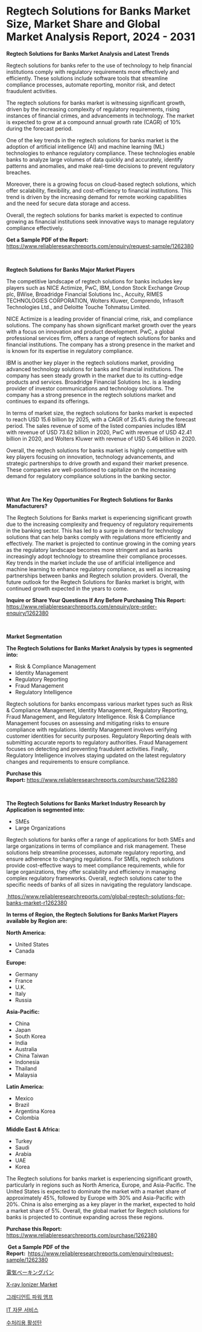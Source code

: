 <p><h1>Regtech Solutions for Banks Market Size, Market Share and Global Market Analysis Report, 2024 - 2031</h1></p><p><strong>Regtech Solutions for Banks Market Analysis and Latest Trends</strong></p>
<p><p>Regtech solutions for banks refer to the use of technology to help financial institutions comply with regulatory requirements more effectively and efficiently. These solutions include software tools that streamline compliance processes, automate reporting, monitor risk, and detect fraudulent activities.</p><p>The regtech solutions for banks market is witnessing significant growth, driven by the increasing complexity of regulatory requirements, rising instances of financial crimes, and advancements in technology. The market is expected to grow at a compound annual growth rate (CAGR) of 10% during the forecast period.</p><p>One of the key trends in the regtech solutions for banks market is the adoption of artificial intelligence (AI) and machine learning (ML) technologies to enhance regulatory compliance. These technologies enable banks to analyze large volumes of data quickly and accurately, identify patterns and anomalies, and make real-time decisions to prevent regulatory breaches.</p><p>Moreover, there is a growing focus on cloud-based regtech solutions, which offer scalability, flexibility, and cost-efficiency to financial institutions. This trend is driven by the increasing demand for remote working capabilities and the need for secure data storage and access.</p><p>Overall, the regtech solutions for banks market is expected to continue growing as financial institutions seek innovative ways to manage regulatory compliance effectively.</p></p>
<p><strong>Get a Sample PDF of the Report:&nbsp;</strong> <a href="https://www.reliableresearchreports.com/enquiry/request-sample/1262380">https://www.reliableresearchreports.com/enquiry/request-sample/1262380</a></p>
<p>&nbsp;</p>
<p><strong>Regtech Solutions for Banks Major Market Players</strong></p>
<p><p>The competitive landscape of regtech solutions for banks includes key players such as NICE Actimize, PwC, IBM, London Stock Exchange Group plc, BWise, Broadridge Financial Solutions Inc., Accuity, RIMES TECHNOLOGIES CORPORATION, Wolters Kluwer, Comprendo, Infrasoft Technologies Ltd., and Deloitte Touche Tohmatsu Limited.</p><p>NICE Actimize is a leading provider of financial crime, risk, and compliance solutions. The company has shown significant market growth over the years with a focus on innovation and product development. PwC, a global professional services firm, offers a range of regtech solutions for banks and financial institutions. The company has a strong presence in the market and is known for its expertise in regulatory compliance.</p><p>IBM is another key player in the regtech solutions market, providing advanced technology solutions for banks and financial institutions. The company has seen steady growth in the market due to its cutting-edge products and services. Broadridge Financial Solutions Inc. is a leading provider of investor communications and technology solutions. The company has a strong presence in the regtech solutions market and continues to expand its offerings.</p><p>In terms of market size, the regtech solutions for banks market is expected to reach USD 15.6 billion by 2025, with a CAGR of 25.4% during the forecast period. The sales revenue of some of the listed companies includes IBM with revenue of USD 73.62 billion in 2020, PwC with revenue of USD 42.41 billion in 2020, and Wolters Kluwer with revenue of USD 5.46 billion in 2020.</p><p>Overall, the regtech solutions for banks market is highly competitive with key players focusing on innovation, technology advancements, and strategic partnerships to drive growth and expand their market presence. These companies are well-positioned to capitalize on the increasing demand for regulatory compliance solutions in the banking sector.</p></p>
<p>&nbsp;</p>
<p><strong>What Are The Key Opportunities For Regtech Solutions for Banks Manufacturers?</strong></p>
<p><p>The Regtech Solutions for Banks market is experiencing significant growth due to the increasing complexity and frequency of regulatory requirements in the banking sector. This has led to a surge in demand for technology solutions that can help banks comply with regulations more efficiently and effectively. The market is projected to continue growing in the coming years as the regulatory landscape becomes more stringent and as banks increasingly adopt technology to streamline their compliance processes. Key trends in the market include the use of artificial intelligence and machine learning to enhance regulatory compliance, as well as increasing partnerships between banks and Regtech solution providers. Overall, the future outlook for the Regtech Solutions for Banks market is bright, with continued growth expected in the years to come.</p></p>
<p><strong>Inquire or Share Your Questions If Any Before Purchasing This Report:</strong> <a href="https://www.reliableresearchreports.com/enquiry/pre-order-enquiry/1262380">https://www.reliableresearchreports.com/enquiry/pre-order-enquiry/1262380</a></p>
<p>&nbsp;</p>
<p><strong>Market Segmentation</strong></p>
<p><strong>The Regtech Solutions for Banks Market Analysis by types is segmented into:</strong></p>
<p><ul><li>Risk & Compliance Management</li><li>Identity Management</li><li>Regulatory Reporting</li><li>Fraud Management</li><li>Regulatory Intelligence</li></ul></p>
<p><p>Regtech solutions for banks encompass various market types such as Risk & Compliance Management, Identity Management, Regulatory Reporting, Fraud Management, and Regulatory Intelligence. Risk & Compliance Management focuses on assessing and mitigating risks to ensure compliance with regulations. Identity Management involves verifying customer identities for security purposes. Regulatory Reporting deals with submitting accurate reports to regulatory authorities. Fraud Management focuses on detecting and preventing fraudulent activities. Finally, Regulatory Intelligence involves staying updated on the latest regulatory changes and requirements to ensure compliance.</p></p>
<p><strong>Purchase this Report:&nbsp;</strong><a href="https://www.reliableresearchreports.com/purchase/1262380">https://www.reliableresearchreports.com/purchase/1262380</a></p>
<p>&nbsp;</p>
<p><strong>The Regtech Solutions for Banks Market Industry Research by Application is segmented into:</strong></p>
<p><ul><li>SMEs</li><li>Large Organizations</li></ul></p>
<p><p>Regtech solutions for banks offer a range of applications for both SMEs and large organizations in terms of compliance and risk management. These solutions help streamline processes, automate regulatory reporting, and ensure adherence to changing regulations. For SMEs, regtech solutions provide cost-effective ways to meet compliance requirements, while for large organizations, they offer scalability and efficiency in managing complex regulatory frameworks. Overall, regtech solutions cater to the specific needs of banks of all sizes in navigating the regulatory landscape.</p></p>
<p><a href="https://www.reliableresearchreports.com/global-regtech-solutions-for-banks-market-r1262380">&nbsp;https://www.reliableresearchreports.com/global-regtech-solutions-for-banks-market-r1262380</a></p>
<p><strong>In terms of Region, the Regtech Solutions for Banks Market Players available by Region are:</strong></p>
<p>
    <p> <strong> North America: </strong>
        <ul>
            <li>United States</li>
            <li>Canada</li>
        </ul>
        </p> 
    <p> <strong> Europe: </strong>
        <ul>
            <li>Germany</li>
            <li>France</li>
            <li>U.K.</li>
            <li>Italy</li>
            <li>Russia</li>
        </ul>
        </p> 
    <p> <strong> Asia-Pacific: </strong>
        <ul>
            <li>China</li>
            <li>Japan</li>
            <li>South Korea</li>
            <li>India</li>
            <li>Australia</li>
            <li>China Taiwan</li>
            <li>Indonesia</li>
            <li>Thailand</li>
            <li>Malaysia</li>
        </ul>
        </p> 
    <p> <strong> Latin America: </strong>
        <ul>
            <li>Mexico</li>
            <li>Brazil</li>
            <li>Argentina Korea</li>
            <li>Colombia</li>
        </ul>
        </p> 
    <p> <strong> Middle East & Africa: </strong>
        <ul>
            <li>Turkey</li>
            <li>Saudi</li>
            <li>Arabia</li>
            <li>UAE</li>
            <li>Korea</li>
        </ul>
    </p>
    </p>
<p><p>The Regtech solutions for banks market is experiencing significant growth, particularly in regions such as North America, Europe, and Asia-Pacific. The United States is expected to dominate the market with a market share of approximately 45%, followed by Europe with 30% and Asia-Pacific with 20%. China is also emerging as a key player in the market, expected to hold a market share of 5%. Overall, the global market for Regtech solutions for banks is projected to continue expanding across these regions.</p></p>
<p><strong>Purchase this Report: </strong><a href="https://www.reliableresearchreports.com/purchase/1262380">https://www.reliableresearchreports.com/purchase/1262380</a></p>
<p>&nbsp;<strong>Get a Sample PDF of the Report:&nbsp;&nbsp;</strong><a href="https://www.reliableresearchreports.com/enquiry/request-sample/1262380">https://www.reliableresearchreports.com/enquiry/request-sample/1262380</a></p>
<p><strong></strong></p>
<p><p><a href="https://github.com/one-cool-chick/Market-Research-Report-List-1/blob/main/83973518988.md">電気ベーキングパン</a></p><p><a href="https://www.linkedin.com/pulse/global-x-ray-ionizer-market-size-trends-insights-projections-cz5nc">X-ray Ionizer Market</a></p><p><a href="https://github.com/solomonbode85/Market-Research-Report-List-1/blob/main/811947158812.md">그래디언트 파워 앰프</a></p><p><a href="https://medium.com/@munchkin678568/it-%EC%BB%A8%EC%84%A4%ED%8C%85-%EC%84%9C%EB%B9%84%EC%8A%A4-%EC%8B%9C%EC%9E%A5-%EB%B6%84%EC%84%9D-cagr-%EC%8B%9C%EC%9E%A5-%EC%84%B8%EB%B6%84%ED%99%94-%EB%B0%8F-%EA%B8%80%EB%A1%9C%EB%B2%8C-%EC%82%B0%EC%97%85-%EA%B0%9C%EC%9A%94-aed5be2f678e">IT 자문 서비스</a></p><p><a href="https://medium.com/@eltaroberts01/%EB%AC%BC-%EC%B2%98%EB%A6%AC%EC%9A%A9-%ED%99%9C%EC%84%B1%ED%83%84-%EC%8B%9C%EC%9E%A5%EC%9D%80-%EC%8B%9C%EC%9E%A5-%EC%A0%90%EC%9C%A0%EC%9C%A8-%EC%8B%9C%EC%9E%A5-%EB%8F%99%ED%96%A5-%EB%B0%8F-%EC%8B%9C%EC%9E%A5-%EC%84%B1%EC%9E%A5%EC%97%90-%EB%8C%80%ED%95%9C-%EC%A0%95%EB%B3%B4%EB%A5%BC-%EC%A0%9C%EA%B3%B5%ED%95%A9%EB%8B%88%EB%8B%A4-dbbb277ea819">수처리용 활성탄</a></p></p>